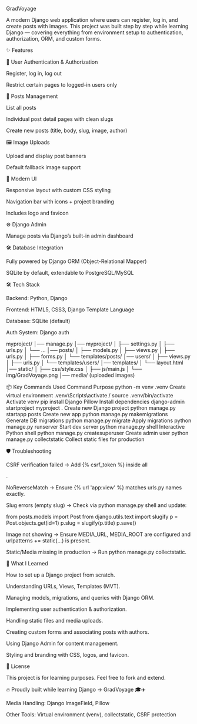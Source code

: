 GradVoyage

A modern Django web application where users can register, log in, and create posts with images.
This project was built step by step while learning Django — covering everything from environment setup to authentication, authorization, ORM, and custom forms.

✨ Features

🔐 User Authentication & Authorization

Register, log in, log out

Restrict certain pages to logged-in users only

📰 Posts Management

List all posts

Individual post detail pages with clean slugs

Create new posts (title, body, slug, image, author)

🖼 Image Uploads

Upload and display post banners

Default fallback image support

🎨 Modern UI

Responsive layout with custom CSS styling

Navigation bar with icons + project branding

Includes logo and favicon

⚙️ Django Admin

Manage posts via Django’s built-in admin dashboard

🛠 Database Integration

Fully powered by Django ORM (Object-Relational Mapper)

SQLite by default, extendable to PostgreSQL/MySQL

🛠 Tech Stack

Backend: Python, Django

Frontend: HTML5, CSS3, Django Template Language

Database: SQLite (default)

Auth System: Django auth


myproject/
│── manage.py
│── myproject/
│    ├── settings.py
│    ├── urls.py
│    └── ...
│── posts/
│    ├── models.py
│    ├── views.py
│    ├── urls.py
│    ├── forms.py
│    └── templates/posts/
│── users/
│    ├── views.py
│    ├── urls.py
│    └── templates/users/
│── templates/
│    └── layout.html
│── static/
│    ├── css/style.css
│    ├── js/main.js
│    └── img/GradVoyage.png
│── media/ (uploaded images)


📦 Key Commands Used
Command	Purpose
python -m venv .venv	Create virtual environment
.venv\Scripts\activate / source .venv/bin/activate	Activate venv
pip install Django Pillow	Install dependencies
django-admin startproject myproject .	Create new Django project
python manage.py startapp posts	Create new app
python manage.py makemigrations	Generate DB migrations
python manage.py migrate	Apply migrations
python manage.py runserver	Start dev server
python manage.py shell	Interactive Python shell
python manage.py createsuperuser	Create admin user
python manage.py collectstatic	Collect static files for production


🛡 Troubleshooting

CSRF verification failed → Add {% csrf_token %} inside all <form method="post">.

NoReverseMatch → Ensure {% url 'app:view' %} matches urls.py names exactly.

Slug errors (empty slug) → Check via python manage.py shell and update:

from posts.models import Post
from django.utils.text import slugify
p = Post.objects.get(id=1)
p.slug = slugify(p.title)
p.save()


Image not showing → Ensure MEDIA_URL, MEDIA_ROOT are configured and urlpatterns += static(...) is present.

Static/Media missing in production → Run python manage.py collectstatic.

📖 What I Learned

How to set up a Django project from scratch.

Understanding URLs, Views, Templates (MVT).

Managing models, migrations, and queries with Django ORM.

Implementing user authentication & authorization.

Handling static files and media uploads.

Creating custom forms and associating posts with authors.

Using Django Admin for content management.

Styling and branding with CSS, logos, and favicon.



📜 License

This project is for learning purposes. Feel free to fork and extend.

🔥 Proudly built while learning Django → GradVoyage 🎓✈️














Media Handling: Django ImageField, Pillow

Other Tools: Virtual environment (venv), collectstatic, CSRF protection


